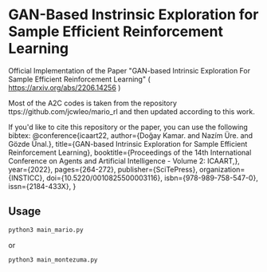 # GAN-Based Instrinsic Exploration for Sample Efficient Reinforcement Learning
Official Implementation of the Paper "GAN-based Intrinsic Exploration For Sample Efficient Reinforcement Learning" ( https://arxiv.org/abs/2206.14256 )

Most of the A2C codes is taken from the repository ttps://github.com/jcwleo/mario_rl and then updated according to this work.

If you'd like to cite this repository or the paper, you can use the following bibtex:
  @conference{icaart22,
    author={Doğay Kamar. and Nazím Üre. and Gözde Ünal.},
    title={GAN-based Intrinsic Exploration for Sample Efficient Reinforcement Learning},
    booktitle={Proceedings of the 14th International Conference on Agents and Artificial Intelligence - Volume 2: ICAART,},
    year={2022},
    pages={264-272},
    publisher={SciTePress},
    organization={INSTICC},
    doi={10.5220/0010825500003116},
    isbn={978-989-758-547-0},
    issn={2184-433X},
  }
## Usage
```bash
python3 main_mario.py
```
or
```bash
python3 main_montezuma.py
```
